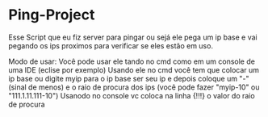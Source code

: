 # Ping-Project
Esse Script que eu fiz server para pingar ou sejá ele pega um ip base e vai pegando os ips proximos para verificar se eles estão em uso.

Modo de usar:
Você pode usar ele tando no cmd como em um console de uma IDE (eclise por exemplo)
Usando ele no cmd você tem que colocar um ip base ou digite myip para o ip base ser seu ip e depois coloque um "-" (sinal de menos) e o raio de procura dos ips
(você pode fazer "myip-10" ou "111.1.11.111-10")
Usanodo no console vc coloca na linha {!!!} o valor do raio de procura
